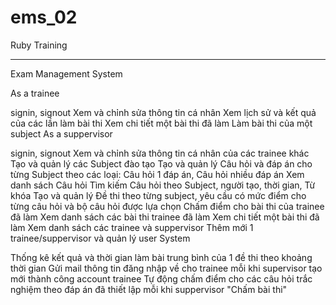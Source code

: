 # ems_02
Ruby Training
__________________________________________________________
Exam Management System

As a trainee

signin, signout
Xem và chỉnh sửa thông tin cá nhân
Xem lịch sử và kết quả của các lần làm bài thi
Xem chi tiết một bài thi đã làm
Làm bài thi của một subject
As a suppervisor

signin, signout
Xem và chỉnh sửa thông tin cá nhân của các trainee khác
Tạo và quản lý các Subject đào tạo
Tạo và quản lý Câu hỏi và đáp án cho từng Subject theo các loại: Câu hỏi 1 đáp án, Câu hỏi nhiều đáp án
Xem danh sách Câu hỏi
Tìm kiếm Câu hỏi theo Subject, người tạo, thời gian, Từ khóa
Tạo và quản lý Đề thi theo từng subject, yêu cầu có mức điểm cho từng câu hỏi và bộ câu hỏi được lựa chọn
Chấm điểm cho bài thi của trainee đã làm
Xem danh sách các bài thi trainee đã làm
Xem chi tiết một bài thi đã làm
Xem danh sách các trainee và suppervisor
Thêm mới 1 trainee/suppervisor và quản lý user
System

Thống kê kết quả và thời gian làm bài trung bình của 1 đề thi theo khoảng thời gian
Gửi mail thông tin đăng nhập về cho trainee mỗi khi supervisor tạo mới thành công account trainee
Tự động chấm điểm cho các câu hỏi trắc nghiệm theo đáp án đã thiết lập mỗi khi suppervisor "Chấm bài thi"
